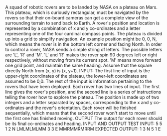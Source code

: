 A squad of robotic rovers are to be landed by NASA on a plateau on Mars. This plateau, which is curiously
rectangular, must be navigated by the rovers so that their on-board cameras can get a complete view of the
surrounding terrain to send back to Earth.
A rover's position and location is represented by a combination of x and y co-ordinates and a letter representing one
of the four cardinal compass points. The plateau is divided up into a grid to simplify navigation. An example position
might be 0, 0, N, which means the rover is in the bottom left corner and facing North.
In order to control a rover, NASA sends a simple string of letters. The possible letters are 'L', 'R' and 'M'. 'L' and 'R'
makes the rover spin 90 degrees left or right respectively, without moving from its current spot. 'M' means move
forward one grid point, and maintain the same heading.
Assume that the square directly North from (x, y) is (x, y+1).
INPUT:
The first line of input is the upper-right coordinates of the plateau, the lower-left coordinates are assumed to be 0,0.
The rest of the input is information pertaining to the rovers that have been deployed. Each rover has two lines of input.
The first line gives the rover's position, and the second line is a series of instructions telling the rover how to explore
the plateau.
The position is made up of two integers and a letter separated by spaces, corresponding to the x and y co-ordinates
and the rover's orientation.
Each rover will be finished sequentially, which means that the second rover won't start to move until the first one has
finished moving.
OUTPUT
The output for each rover should be its final co-ordinates and heading.
INPUT AND OUTPUT
TEST INPUT:
5 5
1 2 N
LMLMLMLMM
3 3 E
MMRMMRMRRM
EXPECTED OUTPUT:
1 3 N
5 1 E
